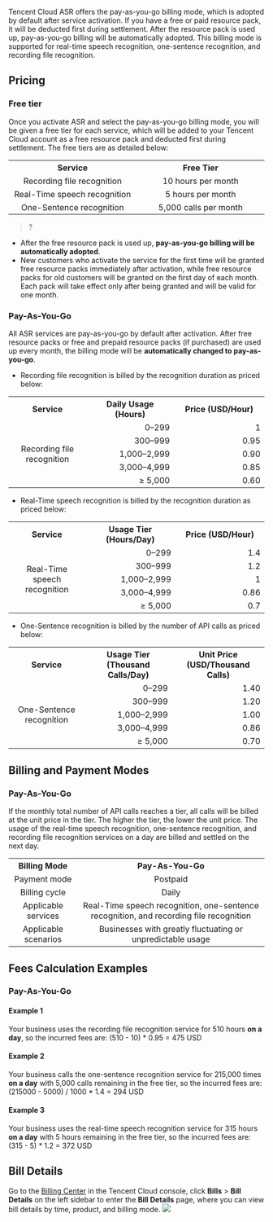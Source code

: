 Tencent Cloud ASR offers the pay-as-you-go billing mode, which is adopted by default after service activation. If you have a free or paid resource pack, it will be deducted first during settlement. After the resource pack is used up, pay-as-you-go billing will be automatically adopted. This billing mode is supported for real-time speech recognition, one-sentence recognition, and recording file recognition.

## Pricing
### Free tier
Once you activate ASR and select the pay-as-you-go billing mode, you will be given a free tier for each service, which will be added to your Tencent Cloud account as a free resource pack and deducted first during settlement.
The free tiers are as detailed below:

<table width="100%">
     <tr>
         <th width="20%" align="center">Service</th>
	 <th width="20%" align="center">Free Tier</th>
     </tr>
  <tr>      
      	  <td colspan="1" align="center">Recording file recognition</td> 
	  <td  align="center">10 hours per month</td>  
     </tr> 
		   <tr>
           <td align="center">Real-Time speech recognition</td>   
      <td align="center">5 hours per month</td>
			</tr> 
  <tr>
            <td align="center">One-Sentence recognition</td>   
      <td align="center">5,000 calls per month</td>
     </tr> 
		 <tr>
     </tr>   
</table>


>?
- After the free resource pack is used up, **pay-as-you-go billing will be automatically adopted**.
- New customers who activate the service for the first time will be granted free resource packs immediately after activation, while free resource packs for old customers will be granted on the first day of each month. Each pack will take effect only after being granted and will be valid for one month.

### Pay-As-You-Go
All ASR services are pay-as-you-go by default after activation. After free resource packs or free and prepaid resource packs (if purchased) are used up every month, the billing mode will be **automatically changed to pay-as-you-go**.
- Recording file recognition is billed by the recognition duration as priced below:
<table width="510" >
     <tr>
         <th width="150" align="center">Service</th>  
         <th width="180" align="center">Daily Usage (Hours)</th>  
         <th width="180" align="center">Price (USD/Hour)</th>  
     </tr>
  <tr>      
         <td rowspan="5" align="center">Recording file recognition</td>   
      <td align="right"> 0–299</td>   
      <td align="right">1 </td>   
     </tr> 
  <tr>
      <td align="right">300–999</td>   
      <td align="right">0.95 </td>
     </tr> 
  <tr>
      <td align="right">1,000–2,999</td>   
      <td align="right">0.90 </td>
     </tr> 
<tr>
      <td align="right">3,000–4,999</td>   
      <td align="right">0.85 </td>
     </tr> 
  <tr>      
      <td align="right">≥ 5,000</td>   
      <td align="right">0.60</td>
	  </tr>
</table>


- Real-Time speech recognition is billed by the recognition duration as priced below:
<table width="510" >
     <tr>
         <th width="150" align="center">Service</th>  
         <th width="180" align="center">Usage Tier (Hours/Day)</th>  
         <th width="180" align="center">Price (USD/Hour)</th>  
     </tr>
  <tr>      
         <td rowspan="5" align="center">Real-Time speech recognition</td>   
      <td align="right">0–299</td>   
      <td align="right">1.4</td>   
     </tr> 
  <tr>
      <td align="right">300–999</td>   
      <td align="right">1.2</td>
     </tr> 
  <tr>      
         <td align="right">1,000–2,999</td>   
      <td align="right">1</td>   
	</tr>		
	<tr>      
         <td align="right">3,000–4,999</td>   
      <td align="right">0.86</td>   
	</tr>	
	<tr>      
         <td align="right">≥ 5,000</td>   
      <td align="right">0.7</td>   
	</tr>	
</table>

- One-Sentence recognition is billed by the number of API calls as priced below:
<table width="510" >
     <tr>
         <th width="150" align="center">Service</th>  
         <th width="180" align="center">Usage Tier (Thousand Calls/Day)</th>  
         <th width="180" align="center">Unit Price (USD/Thousand Calls)</th>  
     </tr>
  <tr>      
         <td rowspan="5" align="center">One-Sentence recognition</td>   
      <td align="right">0–299</td>   
      <td align="right">1.40</td>   
     </tr> 
  <tr>
      <td align="right">300–999</td>   
      <td align="right">1.20</td>
     </tr> 
  <tr>      
         <td align="right">1,000–2,999</td>   
      <td align="right">1.00</td>   
	</tr>		
	<tr>      
         <td align="right">3,000–4,999</td>   
      <td align="right">0.86</td>   
	</tr>	
	<tr>      
         <td align="right">≥ 5,000</td>   
      <td align="right">0.70</td>   
	</tr>	
</table>


## Billing and Payment Modes

### Pay-As-You-Go
If the monthly total number of API calls reaches a tier, all calls will be billed at the unit price in the tier. The higher the tier, the lower the unit price. The usage of the real-time speech recognition, one-sentence recognition, and recording file recognition services on a day are billed and settled on the next day.

<table width="100%">
  <tr>
         <th width="12%" align="center">Billing Mode</th>
	 <th width="44%" align="center">Pay-As-You-Go</th>
     </tr>
  <tr>       
      <td align="center">Payment mode</td>   
      <td align="center">Postpaid</td> 
     </tr> 
  <tr>
      <td align="center">Billing cycle</td>   
      <td align="center">Daily</td> 
     </tr> 
  <tr>
      <td align="center">Applicable services</td>   
      <td align="center">Real-Time speech recognition, one-sentence recognition, and recording file recognition</td> 
     </tr>
  <tr>
      <td align="center">Applicable scenarios</td>   
      <td align="center">Businesses with greatly fluctuating or unpredictable usage</td> 
      </tr>   
</table>



## Fees Calculation Examples
### Pay-As-You-Go

#### Example 1
Your business uses the recording file recognition service for 510 hours **on a day**, so the incurred fees are:
(510 - 10) * 0.95 = 475 USD

#### Example 2
Your business calls the one-sentence recognition service for 215,000 times **on a day** with 5,000 calls remaining in the free tier, so the incurred fees are:
(215000 - 5000) / 1000 * 1.4 = 294 USD

#### Example 3
Your business uses the real-time speech recognition service for 315 hours **on a day** with 5 hours remaining in the free tier, so the incurred fees are:
(315 - 5) * 1.2 = 372 USD


## Bill Details
Go to the [Billing Center](https://console.cloud.tencent.com/expense/overview) in the Tencent Cloud console, click **Bills** > **Bill Details** on the left sidebar to enter the **Bill Details** page, where you can view bill details by time, product, and billing mode.
![](https://main.qcloudimg.com/raw/3335527afeef175d26087832f5bfdbd9.png)

